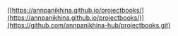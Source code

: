 [[https://annpanikhina.github.io/projectbooks/](https://annpanikhina.github.io/projectbooks/)](https://github.com/annpanikhina-hub/projectbooks.git)
